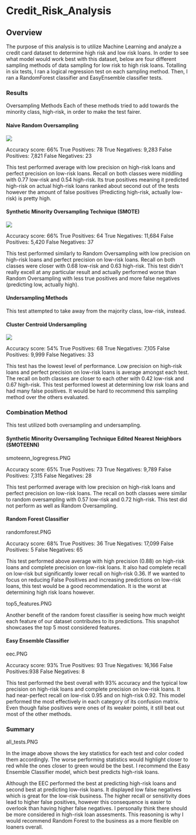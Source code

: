 # Credit_Risk_Analysis

## Overview
The purpose of this analysis is to utilize Machine Learning and analyze a credit card dataset to determine high risk and low risk loans. In order to see what model would work best with this dataset, below are four different sampling methods of data sampling for low risk to high risk loans. Totalling in six tests, I ran a logical regression test on each sampling method. Then, I ran a RandomForest classifier and EasyEnsemble classifier tests.

### Results
Oversampling Methods
Each of these methods tried to add towards the minority class, high-risk, in order to make the test fairer.

#### Naive Random Oversampling
![](oversample_longregress.PNG)

Accuracy score: 66%
True Positives: 78
True Negatives: 9,283
False Positives: 7,821
False Negatives: 23

This test performed average with low precision on high-risk loans and perfect precision on low-risk loans. Recall on both classes were middling with 0.77 low-risk and 0.54 high-risk. Its true positives meaning it predicted high-risk on actual high-risk loans ranked about second out of the tests however the amount of false positives (Predicting high-risk, actually low-risk) is pretty high.

#### Synthetic Minority Oversampling Technique (SMOTE)
![](smote_logregress.PNG)

Accuracy score: 66%
True Positives: 64
True Negatives: 11,684
False Positives: 5,420
False Negatives: 37

This test performed similarly to Random Oversampling with low precision on high-risk loans and perfect precision on low-risk loans. Recall on both classes were closer with 0.68 low-risk and 0.63 high-risk. This test didn't really excell at any particular result and actually performed worse than Random Oversampling with less true positives and more false negatives (predicting low, actually high).

#### Undersampling Methods
This test attempted to take away from the majority class, low-risk, instead.

#### Cluster Centroid Undersampling
![](cluster.PNG)

Accuracy score: 54%
True Positives: 68
True Negatives: 7,105
False Positives: 9,999
False Negatives: 33

This test has the lowest level of performance. Low precision on high-risk loans and perfect precision on low-risk loans is average amongst each test. The recall on both classes are closer to each other with 0.42 low-risk and 0.67 high-risk. This test performed lowest at determining low risk loans and had many false positives. It would be hard to recommend this sampling method over the others evaluated.

### Combination Method
This test utilized both oversampling and undersampling.

#### Synthetic Minority Oversampling Technique Edited Nearest Neighbors (SMOTEENN)
smoteenn_logregress.PNG

Accuracy score: 65%
True Positives: 73
True Negatives: 9,789
False Positives: 7,315
False Negatives: 28

This test performed average with low precision on high-risk loans and perfect precision on low-risk loans. The recall on both classes were similar to random oversampling with 0.57 low-risk and 0.72 high-risk. This test did not perform as well as Random Oversampling.

#### Random Forest Classifier
randomforest.PNG

Accuracy score: 68%
True Positives: 36
True Negatives: 17,099
False Positives: 5
False Negatives: 65

This test performed above average with high precision (0.88) on high-risk loans and complete precision on low-risk loans. It also had complete recall on low-risk but significantly lower recall on high-risk 0.36. If we wanted to focus on reducing False Positives and increasing predictions on low-risk loans, this test would be a good recommendation. It is the worst at determining high risk loans however.

top5_features.PNG

Another benefit of the random forest classifier is seeing how much weight each feature of our dataset contributes to its predictions. This snapshot showcases the top 5 most considered features.

#### Easy Ensemble Classifier
eec.PNG

Accuracy score: 93%
True Positives: 93
True Negatives: 16,166
False Positives:938
False Negatives: 8

This test performed the best overall with 93% accuracy and the typical low precision on high-risk loans and complete precision on low-risk loans. It had near-perfect recall on low-risk 0.95 and on high-risk 0.92. This model performed the most effectively in each category of its confusion matrix. Even though false positives were ones of its weaker points, it still beat out most of the other methods.

### Summary
all_tests.PNG

In the image above shows the key statistics for each test and color coded them accordingly. The worse performing statistics would highlight closer to red while the ones closer to green would be the best. I recommend the Easy Ensemble Classifier model, which best predicts high-risk loans.

Although the EEC performed the best at predicting high-risk loans and second best at predicting low-risk loans. It displayed low false negatives which is great for the low-risk business. The higher recall or sensitivity does lead to higher false positives, however this consequence is easier to overlook than having higher false negatives. I personally think there should be more considered in high-risk loan assesments. This reasoning is why I would recommend Random Forest to the business as a more flexible on loaners overall. 
